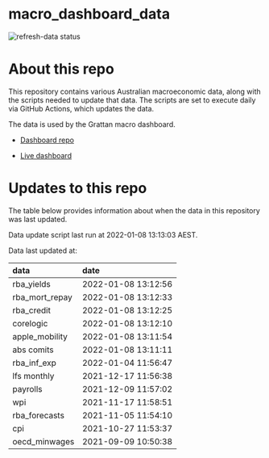 
<!-- README.md is generated from README.Rmd. Please edit that file -->

# macro\_dashboard\_data

<!-- badges: start -->

![refresh-data
status](https://github.com/grattan/macro_dashboard_data/workflows/refresh-data/badge.svg)

<!-- badges: end -->

# About this repo

This repository contains various Australian macroeconomic data, along
with the scripts needed to update that data. The scripts are set to
execute daily via GitHub Actions, which updates the data.

The data is used by the Grattan macro dashboard.

  - [Dashboard repo](https://github.com/grattan/macrodashboard)

  - [Live dashboard](https://mattcowgill.shinyapps.io/macrodashboard/)

# Updates to this repo

The table below provides information about when the data in this
repository was last updated.

Data update script last run at 2022-01-08 13:13:03 AEST.

Data last updated at:

| data             | date                |
| :--------------- | :------------------ |
| rba\_yields      | 2022-01-08 13:12:56 |
| rba\_mort\_repay | 2022-01-08 13:12:33 |
| rba\_credit      | 2022-01-08 13:12:25 |
| corelogic        | 2022-01-08 13:12:10 |
| apple\_mobility  | 2022-01-08 13:11:54 |
| abs comits       | 2022-01-08 13:11:11 |
| rba\_inf\_exp    | 2022-01-04 11:56:47 |
| lfs monthly      | 2021-12-17 11:56:38 |
| payrolls         | 2021-12-09 11:57:02 |
| wpi              | 2021-11-17 11:58:51 |
| rba\_forecasts   | 2021-11-05 11:54:10 |
| cpi              | 2021-10-27 11:53:37 |
| oecd\_minwages   | 2021-09-09 10:50:38 |
